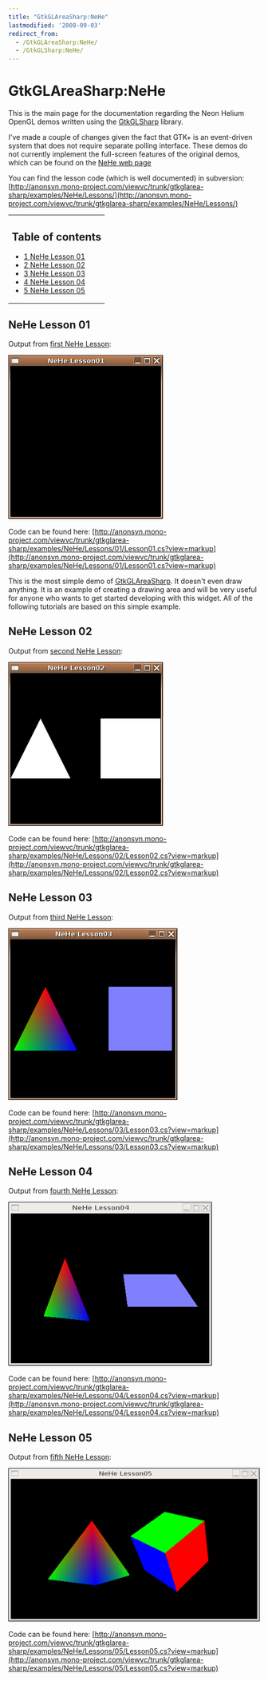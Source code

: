 ```yaml
---
title: "GtkGLAreaSharp:NeHe"
lastmodified: '2008-09-03'
redirect_from:
  - /GtkGLAreaSharp:NeHe/
  - /GtkGLSharp:NeHe/
---
```


GtkGLAreaSharp:NeHe
===================

This is the main page for the documentation regarding the Neon Helium OpenGL demos written using the [GtkGLSharp](/GtkGLAreaSharp) library.

I've made a couple of changes given the fact that GTK+ is an event-driven system that does not require separate polling interface. These demos do not currently implement the full-screen features of the original demos, which can be found on the [NeHe web page](http://nehe.gamedev.net/)

You can find the lesson code (which is well documented) in subversion: [http://anonsvn.mono-project.com/viewvc/trunk/gtkglarea-sharp/examples/NeHe/Lessons/](http://anonsvn.mono-project.com/viewvc/trunk/gtkglarea-sharp/examples/NeHe/Lessons/)

<table>
<col width="100%" />
<tbody>
<tr class="odd">
<td align="left"><h2>Table of contents</h2>
<ul>
<li><a href="#nehe-lesson-01">1 NeHe Lesson 01</a></li>
<li><a href="#nehe-lesson-02">2 NeHe Lesson 02</a></li>
<li><a href="#nehe-lesson-03">3 NeHe Lesson 03</a></li>
<li><a href="#nehe-lesson-04">4 NeHe Lesson 04</a></li>
<li><a href="#nehe-lesson-05">5 NeHe Lesson 05</a></li>
</ul></td>
</tr>
</tbody>
</table>

NeHe Lesson 01
--------------

Output from [first NeHe Lesson](http://nehe.gamedev.net/data/lessons/lesson.asp?lesson=01):

[![Lesson01.png](/archived/images/5/5a/Lesson01.png)](/archived/images/5/5a/Lesson01.png)

Code can be found here: [http://anonsvn.mono-project.com/viewvc/trunk/gtkglarea-sharp/examples/NeHe/Lessons/01/Lesson01.cs?view=markup](http://anonsvn.mono-project.com/viewvc/trunk/gtkglarea-sharp/examples/NeHe/Lessons/01/Lesson01.cs?view=markup)

This is the most simple demo of [GtkGLAreaSharp](/GtkGLAreaSharp). It doesn't even draw anything. It is an example of creating a drawing area and will be very useful for anyone who wants to get started developing with this widget. All of the following tutorials are based on this simple example.

NeHe Lesson 02
--------------

Output from [second NeHe Lesson](http://nehe.gamedev.net/data/lessons/lesson.asp?lesson=02):

[![Lesson02.png](/archived/images/d/d0/Lesson02.png)](/archived/images/d/d0/Lesson02.png)

Code can be found here: [http://anonsvn.mono-project.com/viewvc/trunk/gtkglarea-sharp/examples/NeHe/Lessons/02/Lesson02.cs?view=markup](http://anonsvn.mono-project.com/viewvc/trunk/gtkglarea-sharp/examples/NeHe/Lessons/02/Lesson02.cs?view=markup)

NeHe Lesson 03
--------------

Output from [third NeHe Lesson](http://nehe.gamedev.net/data/lessons/lesson.asp?lesson=03):

[![Lesson03.png](/archived/images/3/3c/Lesson03.png)](/archived/images/3/3c/Lesson03.png)

Code can be found here: [http://anonsvn.mono-project.com/viewvc/trunk/gtkglarea-sharp/examples/NeHe/Lessons/03/Lesson03.cs?view=markup](http://anonsvn.mono-project.com/viewvc/trunk/gtkglarea-sharp/examples/NeHe/Lessons/03/Lesson03.cs?view=markup)

NeHe Lesson 04
--------------

Output from [fourth NeHe Lesson](http://nehe.gamedev.net/data/lessons/lesson.asp?lesson=04):

[![Lesson04.png](/archived/images/5/5b/Lesson04.png)](/archived/images/5/5b/Lesson04.png)

Code can be found here: [http://anonsvn.mono-project.com/viewvc/trunk/gtkglarea-sharp/examples/NeHe/Lessons/04/Lesson04.cs?view=markup](http://anonsvn.mono-project.com/viewvc/trunk/gtkglarea-sharp/examples/NeHe/Lessons/04/Lesson04.cs?view=markup)

NeHe Lesson 05
--------------

Output from [fifth NeHe Lesson](http://nehe.gamedev.net/data/lessons/lesson.asp?lesson=05):

[![Lesson05.png](/archived/images/7/71/Lesson05.png)](/archived/images/7/71/Lesson05.png)

Code can be found here: [http://anonsvn.mono-project.com/viewvc/trunk/gtkglarea-sharp/examples/NeHe/Lessons/05/Lesson05.cs?view=markup](http://anonsvn.mono-project.com/viewvc/trunk/gtkglarea-sharp/examples/NeHe/Lessons/05/Lesson05.cs?view=markup)

